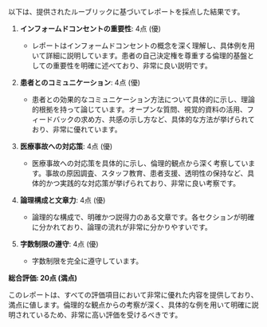 以下は、提供されたルーブリックに基づいてレポートを採点した結果です。

1. **インフォームドコンセントの重要性**: 4点 (優)
   - レポートはインフォームドコンセントの概念を深く理解し、具体例を用いて詳細に説明しています。患者の自己決定権を尊重する倫理的基盤としての重要性を明確に述べており、非常に良い説明です。

2. **患者とのコミュニケーション**: 4点 (優)
   - 患者との効果的なコミュニケーション方法について具体的に示し、理論的根拠を持って論じています。オープンな質問、視覚的資料の活用、フィードバックの求め方、共感の示し方など、具体的な方法が挙げられており、非常に優れています。

3. **医療事故への対応策**: 4点 (優)
   - 医療事故への対応策を具体的に示し、倫理的観点から深く考察しています。事故の原因調査、スタッフ教育、患者支援、透明性の保持など、具体的かつ実践的な対応策が挙げられており、非常に良い考察です。

4. **論理構成と文章力**: 4点 (優)
   - 論理的な構成で、明確かつ説得力のある文章です。各セクションが明確に分かれており、論理の流れが非常に分かりやすいです。

5. **字数制限の遵守**: 4点 (優)
   - 字数制限を完全に遵守しています。

**総合評価: 20点 (満点)**

このレポートは、すべての評価項目において非常に優れた内容を提供しており、満点に値します。倫理的な観点からの考察が深く、具体的な例を用いて明確に説明されているため、非常に高い評価を受けるべきです。